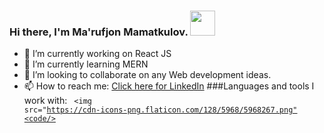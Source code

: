 ### Hi there, I'm Ma'rufjon Mamatkulov. <img src="https://media2.giphy.com/media/gM5qFksULw54NMWyry/giphy.gif?cid=ecf05e475qt2xtir5a47uk98zqmgd1bpepypmbxfvugi1vrm&rid=giphy.gif&ct=s" width="40px" margin-bottom="0">
- 🔭 I’m currently working on React JS
- 🌱 I’m currently learning MERN
- 👯 I’m looking to collaborate on any Web development ideas.
- 📫 How to reach me: <a href="https://www.linkedin.com/in/ma-rufjon-mamatkulov-a57ba717b/">Click here for LinkedIn<a/>
###Languages and tools I work with:
  <code> <img src="https://cdn-icons-png.flaticon.com/128/5968/5968267.png"<code/>
<!--
**mamatkulov95/mamatkulov95** is a ✨ _special_ ✨ repository because its `README.md` (this file) appears on your GitHub profile.

Here are some ideas to get you started:

- 🔭 I’m currently working on ...
- 🌱 I’m currently learning ...
- 👯 I’m looking to collaborate on ...
- 🤔 I’m looking for help with ...
- 💬 Ask me about ...
- 📫 How to reach me: ...
- 😄 Pronouns: ...
- ⚡ Fun fact: ...
-->
